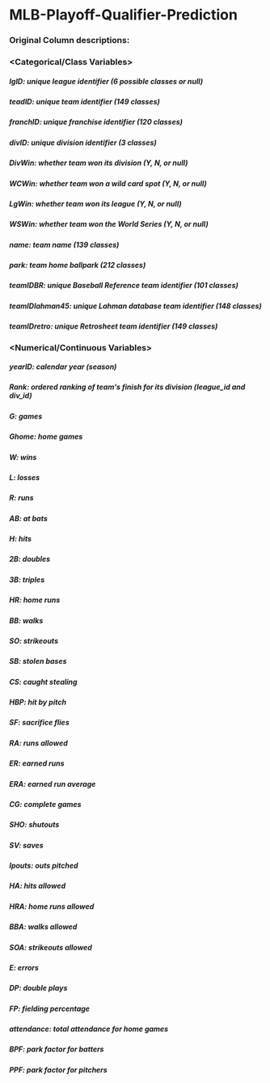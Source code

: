 # MLB-Playoff-Qualifier-Prediction
### Original Column descriptions:

### <Categorical/Class Variables> 
##### lgID: unique league identifier (6 possible classes or null)
##### teadID: unique team identifier (149 classes)
##### franchID: unique franchise identifier (120 classes)
##### divID: unique division identifier (3 classes)
##### DivWin: whether team won its division (Y, N, or null)
##### WCWin: whether team won a wild card spot (Y, N, or null)
##### LgWin: whether team won its league (Y, N, or null)
##### WSWin: whether team won the World Series (Y, N, or null)
##### name: team name (139 classes)
##### park: team home ballpark (212 classes)
##### teamIDBR: unique Baseball Reference team identifier (101 classes)
##### teamIDlahman45: unique Lahman database team identifier (148 classes)
##### teamIDretro: unique Retrosheet team identifier (149 classes)

### <Numerical/Continuous Variables>
##### yearID: calendar year (season)
##### Rank: ordered ranking of team's finish for its division (league_id and div_id)

### <Game outcomes>
##### G: games
##### Ghome: home games
##### W: wins
##### L: losses

### <Hitting>
##### R: runs
##### AB: at bats
##### H: hits
##### 2B: doubles
##### 3B: triples
##### HR: home runs
##### BB: walks
##### SO: strikeouts
##### SB: stolen bases
##### CS: caught stealing
##### HBP: hit by pitch
##### SF: sacrifice flies

### <Pitching>
##### RA: runs allowed
##### ER: earned runs
##### ERA: earned run average
##### CG: complete games
##### SHO: shutouts
##### SV: saves
##### Ipouts: outs pitched
##### HA: hits allowed
##### HRA: home runs allowed
##### BBA: walks allowed
##### SOA: strikeouts allowed

### <Fielding>
##### E: errors
##### DP: double plays
##### FP: fielding percentage

### <Home ballpark>
##### attendance: total attendance for home games
##### BPF: park factor for batters
##### PPF: park factor for pitchers

